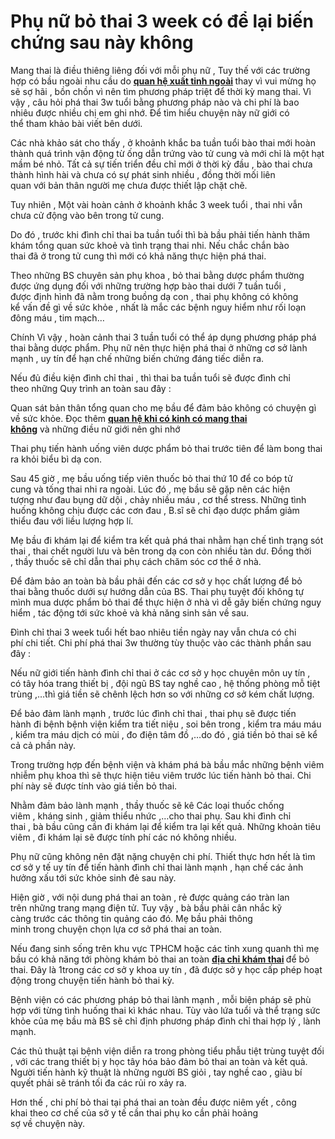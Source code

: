 # Phụ nữ bỏ thai 3 week có để lại biến chứng sau này không
<p>Mang thai&nbsp;là&nbsp;điều&nbsp;thiêng liêng đối với mỗi&nbsp;phụ nữ&nbsp;,&nbsp;Tuy thế&nbsp;với&nbsp;các&nbsp;trường hợp&nbsp;có bầu&nbsp;ngoài&nbsp;nhu cầu&nbsp;do&nbsp;<strong><a href="http://phongkhamphathaihcm.com/quan-he-xuat-tinh-ngoai-co-thai-khong-106.html">quan hệ xuất tinh ngoài</a>&nbsp;</strong>thay vì&nbsp;vui mừng họ sẽ&nbsp;sợ hãi&nbsp;,&nbsp;bồn chồn&nbsp;vì&nbsp;nên&nbsp;tìm&nbsp;phương pháp&nbsp;triệt để&nbsp;thời kỳ mang thai.&nbsp;Vì vậy&nbsp;,&nbsp;câu hỏi&nbsp;phá thai&nbsp;3w&nbsp;tuổi bằng&nbsp;phương pháp&nbsp;nào và&nbsp;chi phí là bao nhiêu&nbsp;được nhiều&nbsp;chị em&nbsp;ghi nhớ. Để&nbsp;tìm hiểu&nbsp;chuyện&nbsp;này&nbsp;nữ giới&nbsp;có thể&nbsp;tham khảo&nbsp;bài viết&nbsp;bên dưới.</p>

<p>Các&nbsp;nhà khảo sát&nbsp;cho thấy&nbsp;, ở&nbsp;khoảnh khắc&nbsp;ba tuần&nbsp;tuổi&nbsp;bào thai&nbsp;mới hoàn thành&nbsp;quá trình&nbsp;vận động&nbsp;từ&nbsp;ống dẫn trứng&nbsp;vào&nbsp;tử cung&nbsp;và mới chỉ là&nbsp;một&nbsp;hạt mầm&nbsp;bé&nbsp;nhỏ.&nbsp;Tất cả&nbsp;sự&nbsp;tiến triển&nbsp;đều chỉ mới ở&nbsp;thời kỳ&nbsp;đầu ,&nbsp;bào thai&nbsp;chưa thành hình hài và chưa có sự&nbsp;phát sinh&nbsp;nhiều , đồng thời mối&nbsp;liên quan&nbsp;với&nbsp;bản thân&nbsp;người mẹ chưa được thiết lập&nbsp;chặt chẽ.</p>

<p>Tuy nhiên&nbsp;,&nbsp;Một vài&nbsp;hoàn cảnh&nbsp;ở&nbsp;khoảnh khắc&nbsp;3 week&nbsp;tuổi ,&nbsp;thai nhi&nbsp;vẫn chưa&nbsp;cử động&nbsp;vào bên trong&nbsp;tử cung.</p>

<p>Do đó&nbsp;, trước&nbsp;khi&nbsp;đình chỉ thai&nbsp;ba tuần&nbsp;tuổi thì&nbsp;bà bầu&nbsp;phải&nbsp;tiến hành&nbsp;thăm khám&nbsp;tổng quan&nbsp;sức khoẻ&nbsp;và&nbsp;tình trạng&nbsp;thai nhi. Nếu&nbsp;chắc chắn&nbsp;bào thai&nbsp;đã&nbsp;ở trong&nbsp;tử cung&nbsp;thì mới&nbsp;có khả năng&nbsp;thực hiện&nbsp;phá thai.</p>

<p>Theo&nbsp;những&nbsp;BS&nbsp;chuyên sản&nbsp;phụ khoa&nbsp;,&nbsp;bỏ thai&nbsp;bằng&nbsp;dược phẩm&nbsp;thường được&nbsp;ứng dụng&nbsp;đối với&nbsp;những&nbsp;trường hợp&nbsp;bào thai&nbsp;dưới&nbsp;7 tuần&nbsp;tuổi , được&nbsp;định hình&nbsp;đã&nbsp;nằm trong&nbsp;buồng&nbsp;dạ con&nbsp;,&nbsp;thai phụ&nbsp;không có&nbsp;không kể&nbsp;vấn đề&nbsp;gì về&nbsp;sức khỏe&nbsp;, nhất là mắc&nbsp;các&nbsp;bệnh&nbsp;nguy hiểm&nbsp;như&nbsp;rối loạn đông máu&nbsp;, tim mạch&hellip;</p>

<p>Chính&nbsp;Vì vậy&nbsp;,&nbsp;hoàn cảnh&nbsp;thai&nbsp;3 tuần&nbsp;tuổi&nbsp;có thể&nbsp;áp dụng&nbsp;phương pháp&nbsp;phá thai&nbsp;bằng&nbsp;dược phẩm.&nbsp;Phụ nữ&nbsp;nên&nbsp;thực hiện&nbsp;phá thai&nbsp;ở&nbsp;những&nbsp;cơ sở&nbsp;lành mạnh&nbsp;,&nbsp;uy tín&nbsp;để&nbsp;hạn chế&nbsp;những&nbsp;biến chứng&nbsp;đáng tiếc&nbsp;diễn ra.</p>

<p>Nếu đủ&nbsp;điều&nbsp;kiện&nbsp;đình chỉ thai&nbsp;, thì thai&nbsp;ba tuần&nbsp;tuổi sẽ được đình chỉ theo&nbsp;những&nbsp;Quy trình&nbsp;an toàn&nbsp;sau đây&nbsp;:</p>

<p>Quan sát&nbsp;bản thân&nbsp;tổng quan&nbsp;cho&nbsp;mẹ bầu&nbsp;để&nbsp;đảm bảo&nbsp;không có&nbsp;chuyện&nbsp;gì về&nbsp;sức khỏe.&nbsp;Đọc thêm&nbsp;<strong><a href="http://phongkhamphathaihcm.com/quan-he-khi-co-kinh-co-mang-thai-khong-104.html">quan hệ khi có kinh có mang thai không</a></strong>&nbsp;và&nbsp;những&nbsp;điều&nbsp;nữ giới&nbsp;nên&nbsp;ghi nhớ</p>

<p>Thai phụ&nbsp;tiến hành&nbsp;uống viên&nbsp;dược phẩm&nbsp;bỏ thai&nbsp;trước tiên&nbsp;để làm bong thai ra khỏi&nbsp;biểu bì&nbsp;dạ con.</p>

<p>Sau&nbsp;45&nbsp;giờ ,&nbsp;mẹ bầu&nbsp;uống tiếp viên&nbsp;thuốc&nbsp;bỏ thai&nbsp;thứ&nbsp;10&nbsp;để&nbsp;co bóp&nbsp;tử cung&nbsp;và&nbsp;tống thai&nbsp;nhi ra ngoài.&nbsp;Lúc&nbsp;đó ,&nbsp;mẹ bầu&nbsp;sẽ gặp&nbsp;nên&nbsp;các&nbsp;hiện tượng&nbsp;như&nbsp;đau&nbsp;bụng dữ dội , chảy nhiều máu ,&nbsp;cơ thể&nbsp;stress.&nbsp;Những&nbsp;tình huống&nbsp;không chịu được&nbsp;các&nbsp;cơn đau&nbsp;,&nbsp;B.sĩ&nbsp;sẽ&nbsp;chỉ đạo&nbsp;dược phẩm&nbsp;giảm thiểu&nbsp;đau&nbsp;với&nbsp;liều lượng&nbsp;hợp lí.</p>

<p>Mẹ bầu&nbsp;đi khám lại&nbsp;để kiểm tra&nbsp;kết quả&nbsp;phá thai&nbsp;nhằm&nbsp;hạn chế&nbsp;tình trạng&nbsp;sót thai , thai&nbsp;chết người&nbsp;lưu và bên trong&nbsp;dạ con&nbsp;còn nhiều tàn dư. Đồng thời ,&nbsp;thầy thuốc&nbsp;sẽ&nbsp;chỉ dẫn&nbsp;thai phụ&nbsp;cách&nbsp;chăm sóc&nbsp;cơ thể&nbsp;ở nhà.</p>

<p>Để&nbsp;đảm bảo&nbsp;an toàn&nbsp;bà bầu&nbsp;phải&nbsp;đến&nbsp;các&nbsp;cơ sở&nbsp;y học&nbsp;chất lượng&nbsp;để&nbsp;bỏ thai&nbsp;bằng&nbsp;thuốc&nbsp;dưới sự&nbsp;hướng dẫn&nbsp;của&nbsp;BS.&nbsp;Thai phụ&nbsp;tuyệt đối không&nbsp;tự mình&nbsp;mua&nbsp;dược phẩm&nbsp;bỏ thai&nbsp;để&nbsp;thực hiện&nbsp;ở nhà&nbsp;vì dễ gây&nbsp;biến chứng&nbsp;nguy hiểm&nbsp;,&nbsp;tác động&nbsp;tới&nbsp;sức khoẻ&nbsp;và&nbsp;khả năng&nbsp;sinh sản&nbsp;về sau.</p>

<p>Đình chỉ thai&nbsp;3 week&nbsp;tuổi&nbsp;hết bao nhiêu tiền&nbsp;ngày nay&nbsp;vẫn chưa có&nbsp;chi phí&nbsp;chi tiết.&nbsp;Chi phí&nbsp;phá thai&nbsp;3w&nbsp;thường&nbsp;tùy thuộc&nbsp;vào&nbsp;các&nbsp;thành phần&nbsp;sau đây&nbsp;:</p>

<p>Nếu&nbsp;nữ giới&nbsp;tiến hành&nbsp;đình chỉ thai&nbsp;ở&nbsp;các&nbsp;cơ sở&nbsp;y học&nbsp;chuyên môn&nbsp;uy tín&nbsp;, có&nbsp;tây hóa&nbsp;trang thiết bị ,&nbsp;đội ngũ&nbsp;BS&nbsp;tay nghề&nbsp;cao , hệ thống phòng&nbsp;mỗ&nbsp;tiệt trùng&nbsp;,&hellip;thì&nbsp;giá tiền&nbsp;sẽ chênh lệch hơn so với&nbsp;những&nbsp;cơ sở&nbsp;kém chất lượng.</p>

<p>Để&nbsp;bảo đảm&nbsp;lành mạnh&nbsp;, trước&nbsp;lúc&nbsp;đình chỉ thai&nbsp;,&nbsp;thai phụ&nbsp;sẽ được&nbsp;tiến hành&nbsp;đi bệnh bệnh viện kiểm tra&nbsp;tiết niệu&nbsp;,&nbsp;soi bên trong&nbsp;,&nbsp;kiểm tra máu&nbsp;máu ,&nbsp;kiểm tra máu&nbsp;dịch có mùi&nbsp;, đo điện tâm đồ ,&hellip;do đó ,&nbsp;giá tiền&nbsp;bỏ thai&nbsp;sẽ&nbsp;kể cả&nbsp;cả phần này.</p>

<p>Trong&nbsp;trường hợp&nbsp;đến bệnh viện&nbsp;và&nbsp;khám phá&nbsp;bà bầu&nbsp;mắc&nbsp;những&nbsp;bệnh&nbsp;viêm nhiễm&nbsp;phụ khoa&nbsp;thì sẽ&nbsp;thực hiện&nbsp;tiêu viêm trước&nbsp;lúc&nbsp;tiến hành&nbsp;bỏ thai.&nbsp;Chi phí&nbsp;này sẽ được tính vào&nbsp;giá tiền&nbsp;bỏ thai.</p>

<p>Nhằm&nbsp;đảm bảo&nbsp;lành mạnh&nbsp;,&nbsp;thầy thuốc&nbsp;sẽ kê&nbsp;Các&nbsp;loại&nbsp;thuốc&nbsp;chống viêm&nbsp;,&nbsp;kháng sinh&nbsp;,&nbsp;giảm thiểu&nbsp;nhức&nbsp;,&hellip;cho&nbsp;thai phụ. Sau&nbsp;khi&nbsp;đình chỉ thai&nbsp;,&nbsp;bà bầu&nbsp;cũng&nbsp;cần&nbsp;đi khám lại&nbsp;để kiểm tra&nbsp;lại&nbsp;kết quả.&nbsp;Những&nbsp;khoản tiêu viêm ,&nbsp;đi khám lại&nbsp;sẽ được tính phí&nbsp;các&nbsp;nó&nbsp;không nhiều.</p>

<p>Phụ nữ&nbsp;cũng&nbsp;không nên&nbsp;đặt nặng&nbsp;chuyện&nbsp;chi phí.&nbsp;Thiết thực&nbsp;hơn hết là tìm cơ sở&nbsp;y tế&nbsp;uy tín&nbsp;để&nbsp;tiến hành&nbsp;đình chỉ thai&nbsp;lành mạnh&nbsp;,&nbsp;hạn chế&nbsp;các&nbsp;ảnh hưởng&nbsp;xấu&nbsp;tới&nbsp;sức khỏe&nbsp;sinh đẻ&nbsp;sau này.</p>

<p>Hiện giờ&nbsp;, với nội dung&nbsp;phá thai&nbsp;an toàn&nbsp;,&nbsp;rẻ&nbsp;được quảng cáo tràn lan trên&nbsp;những&nbsp;trang mạng điện tử.&nbsp;Tuy vậy&nbsp;,&nbsp;bà bầu&nbsp;phải&nbsp;cân nhắc&nbsp;kỹ càng&nbsp;trước&nbsp;các&nbsp;thông tin&nbsp;quảng cáo đó.&nbsp;Mẹ bầu&nbsp;phải&nbsp;thông minh&nbsp;trong&nbsp;chuyện&nbsp;chọn lựa&nbsp;cơ sở&nbsp;phá thai&nbsp;an toàn.</p>

<p>Nếu đang sinh sống trên&nbsp;khu vực&nbsp;TPHCM&nbsp;hoặc&nbsp;các&nbsp;tỉnh&nbsp;xung quanh&nbsp;thì&nbsp;mẹ bầu&nbsp;có khả năng&nbsp;tới&nbsp;phòng khám&nbsp;bỏ thai&nbsp;an toàn&nbsp;<strong><a href="http://phongkhamphathaihcm.com/dia-chi-kham-thai-uy-tin-tai-tphcm-105.html">địa chỉ khám thai</a>&nbsp;</strong>để&nbsp;bỏ thai. Đây là&nbsp;1trong&nbsp;các&nbsp;cơ sở&nbsp;y khoa&nbsp;uy tín&nbsp;, đã được sở&nbsp;y học&nbsp;cấp phép&nbsp;hoạt động&nbsp;trong&nbsp;chuyện&nbsp;tiến hành&nbsp;bỏ thai&nbsp;kỳ.</p>

<p>Bệnh viện&nbsp;có&nbsp;các&nbsp;phương pháp&nbsp;bỏ thai&nbsp;lành mạnh&nbsp;, mỗi&nbsp;biện pháp&nbsp;sẽ&nbsp;phù hợp&nbsp;với từng&nbsp;tình huống&nbsp;thai kì&nbsp;khác nhau. Tùy vào&nbsp;lứa tuổi&nbsp;và&nbsp;thể trạng&nbsp;sức khỏe&nbsp;của&nbsp;mẹ bầu&nbsp;mà&nbsp;BS&nbsp;sẽ&nbsp;chỉ định&nbsp;phương pháp&nbsp;đình chỉ thai&nbsp;hợp lý&nbsp;,&nbsp;lành mạnh.</p>

<p>Các&nbsp;thủ thuật&nbsp;tại&nbsp;bệnh viện&nbsp;diễn ra&nbsp;trong phòng&nbsp;tiểu phẫu&nbsp;tiệt trùng&nbsp;tuyệt đối , với&nbsp;các&nbsp;trang thiết bị&nbsp;y học&nbsp;tây hóa&nbsp;bảo đảm&nbsp;bỏ thai&nbsp;an toàn&nbsp;và&nbsp;kết quả. Người&nbsp;tiến hành&nbsp;kỹ thuật&nbsp;là&nbsp;những&nbsp;người&nbsp;BS&nbsp;giỏi ,&nbsp;tay nghề&nbsp;cao , giàu&nbsp;bí quyết&nbsp;phải&nbsp;sẽ&nbsp;tránh&nbsp;tối đa&nbsp;các&nbsp;rủi ro&nbsp;xảy ra.</p>

<p>Hơn thế&nbsp;,&nbsp;chi phí&nbsp;bỏ thai&nbsp;tại&nbsp;phá thai&nbsp;an toàn&nbsp;đều được niêm yết ,&nbsp;công khai&nbsp;theo&nbsp;cơ chế&nbsp;của sở&nbsp;y tế&nbsp;cần&nbsp;thai phụ&nbsp;ko cần phải&nbsp;hoảng sợ&nbsp;về&nbsp;chuyện&nbsp;này.</p>

<p>&nbsp;</p>
